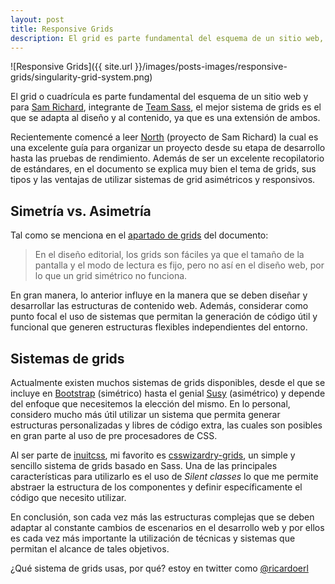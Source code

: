 ```yaml
---
layout: post
title: Responsive Grids
description: El grid es parte fundamental del esquema de un sitio web, permite orden y dan estructura a todo el contenido. Aqui explico un poco como lo utilizo en mis proyectos.
---
```


![Responsive Grids]({{ site.url }}/images/posts-images/responsive-grids/singularity-grid-system.png)

El grid o cuadrícula es parte fundamental del esquema de un sitio web y para [Sam Richard](http://snugug.github.io/responsive-grids), integrante de [Team Sass](https://github.com/Team-Sass), el mejor sistema de grids es el que se adapta al diseño y al contenido, ya que es una extensión de ambos.

Recientemente comencé a leer [North](https://github.com/snugug/north) (proyecto de Sam Richard) la cual es una excelente guía para organizar un proyecto desde su etapa de desarrollo hasta las pruebas de rendimiento. Además de ser un excelente recopilatorio de estándares, en el documento se explica muy bien el tema de grids, sus tipos y las ventajas de utilizar sistemas de grid asimétricos y responsivos.

## Simetría vs. Asimetría

Tal como se menciona en el [apartado de grids](https://github.com/snugug/north#grids) del documento:

>En el diseño editorial, los grids son fáciles ya que el tamaño de la pantalla y el modo de lectura es fijo, pero no así en el diseño web, por lo que un grid simétrico no funciona.

En gran manera, lo anterior influye en la manera que se deben diseñar y desarrollar las estructuras de contenido web. Además, considerar como punto focal el uso de sistemas que permitan la generación de código útil y funcional que generen estructuras flexibles independientes del entorno.

## Sistemas de grids

Actualmente existen muchos sistemas de grids disponibles, desde el que se incluye en [Bootstrap](http://getbootstrap.com/css/#grid) (simétrico) hasta el genial [Susy](http://susy.oddbird.net/) (asimétrico) y depende del enfoque que necesitemos la elección del mismo. En lo personal, considero mucho más útil utilizar un sistema que permita generar estructuras personalizadas y libres de código extra, las cuales son posibles en gran parte al uso de pre procesadores de CSS.

Al ser parte de [inuitcss](http://inuitcss.com/), mi favorito es [csswizardry-grids](http://csswizardry.com/2013/02/introducing-csswizardry-grids/), un simple y sencillo sistema de grids basado en Sass. Una de las principales características para utilizarlo es el uso de *Silent classes* lo que me permite abstraer la estructura de los componentes y definir específicamente el código que necesito utilizar.

En conclusión, son cada vez más las estructuras complejas que se deben adaptar al constante cambios de escenarios en el desarrollo web y por ellos es cada vez más importante la utilización de técnicas y sistemas que permitan el alcance de tales objetivos.

¿Qué sistema de grids usas, por qué? estoy en twitter como [@ricardoerl](https://twitter.com/ricardoerl)
